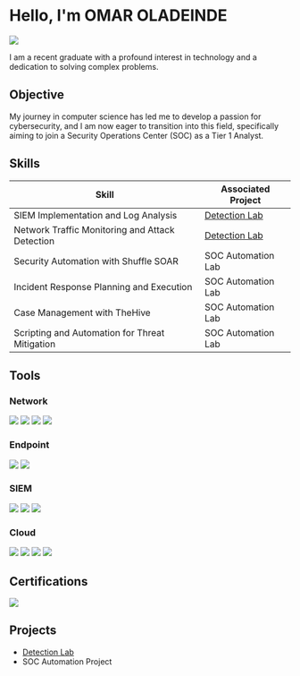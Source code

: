 # Hello, I'm OMAR OLADEINDE
<a href="https://www.linkedin.com/in/omar-oladeinde-851253267?lipi=urn%3Ali%3Apage%3Ad_flagship3_profile_view_base_contact_details%3B%2FACbDjM0QXq2it%2BBjCrL9Q%3D%3D"><img src="https://img.shields.io/badge/-LinkedIn-0072b1?&style=for-the-badge&logo=linkedin&logoColor=white" /></a>


I am a recent graduate with a profound interest in technology and a dedication to solving complex problems.

## Objective

My journey in computer science has led me to develop a passion for cybersecurity, and I am now eager to transition into this field, specifically aiming to join a Security Operations Center (SOC) as a Tier 1 Analyst.

## Skills

| Skill                                         | Associated Project         |
|-----------------------------------------------|----------------------------|
| SIEM Implementation and Log Analysis          | <a href="https://github.com/omaroladeinde/Detection-Labs">Detection Lab</a>|
| Network Traffic Monitoring and Attack Detection | <a href="https://github.com/omaroladeinde/Detection-Labs">Detection Lab</a>|
| Security Automation with Shuffle SOAR         | SOC Automation Lab|
| Incident Response Planning and Execution      | SOC Automation Lab|
| Case Management with TheHive                  | SOC Automation Lab|
| Scripting and Automation for Threat Mitigation | SOC Automation Lab|

## Tools

### Network
<div>
    <img src="https://img.shields.io/badge/-Wireshark-1679A7?&style=for-the-badge&logo=Wireshark&logoColor=white" />
    <img src="https://img.shields.io/badge/-Suricata-EF3B2D?&style=for-the-badge&logo=Suricata&logoColor=white" />
    <img src="https://img.shields.io/badge/-Zeek-777BB4?&style=for-the-badge&logo=Zeek&logoColor=white" />
    <img src="https://img.shields.io/badge/-Nmap-28A745?&style=for-the-badge&logo=Nmap&logoColor=white" />
</div>

### Endpoint
<div>
    <img src="https://img.shields.io/badge/-Microsoft_Defender_for_Endpoint-00A4EF?&style=for-the-badge&logo=Microsoft&logoColor=white" />
    <img src="https://img.shields.io/badge/-Velociraptor-4B275F?&style=for-the-badge&logo=Velociraptor&logoColor=white" />
</div>

### SIEM
<div>
    <img src="https://img.shields.io/badge/-Microsoft_Sentinel-0078D4?&style=for-the-badge&logo=Microsoft&logoColor=white" />
    <img src="https://img.shields.io/badge/-Splunk-000000?&style=for-the-badge&logo=Splunk&logoColor=white" />
    <img src="https://img.shields.io/badge/-Elastic-005571?&style=for-the-badge&logo=Elastic&logoColor=white" />
</div>

### Cloud
<div>
<img src="https://img.shields.io/badge/-AWS-232F3E?&style=for-the-badge&logo=Amazon-AWS&logoColor=white" />
<img src="https://img.shields.io/badge/-AWS%20Inspector-232F3E?style=for-the-badge&logo=Amazon-AWS&logoColor=white" />
<img src="https://img.shields.io/badge/-AWS%20Security%20Hub-232F3E?&style=for-the-badge&logo=Amazon-AWS&logoColor=white" />
<img src="https://img.shields.io/badge/-AWS%20IAM-232F3E?&style=for-the-badge&logo=Amazon-AWS&logoColor=white" />

</div>

## Certifications
<div>
<img src="https://img.shields.io/badge/-AWS%20Cloud%20Practitioner-FF9900?&style=for-the-badge&logo=amazonaws&logoColor=white" /> 
</div>

## Projects
- <a href="https://github.com/omaroladeinde/Detection-Labs">Detection Lab</a>
- SOC Automation Project
